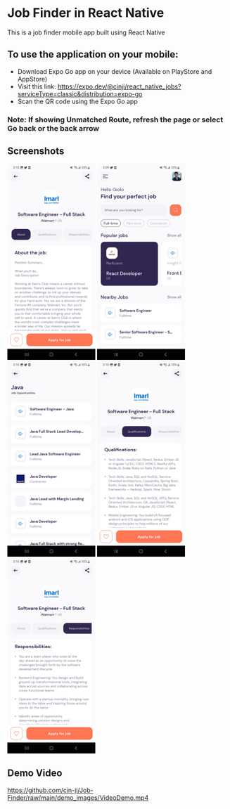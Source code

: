# Job Finder in React Native
This is a job finder mobile app built using React Native

## To use the application on your mobile:
   - Download Expo Go app on your device (Available on PlayStore and AppStore)
   - Visit this link: https://expo.dev/@cinji/react_native_jobs?serviceType=classic&distribution=expo-go
   - Scan the QR code using the Expo Go app
   ### Note: If showing Unmatched Route, refresh the page or select Go back or the back arrow

## Screenshots
<p float="left">
<img src="https://github.com/cin-ji/Job-Finder/blob/main/demo_images/About.jpg?raw=true" width=200>
<img src="https://github.com/cin-ji/Job-Finder/blob/main/demo_images/Home.jpg?raw=true" width=200>
<img src="https://github.com/cin-ji/Job-Finder/blob/main/demo_images/Opportunities.jpg?raw=true" width=200>
<img src="https://github.com/cin-ji/Job-Finder/blob/main/demo_images/Qualifications.jpg?raw=true" width=200>
<img src="https://github.com/cin-ji/Job-Finder/blob/main/demo_images/Responsibilities.jpg?raw=true" width=200>
</p>

## Demo Video
https://github.com/cin-ji/Job-Finder/raw/main/demo_images/VideoDemo.mp4


